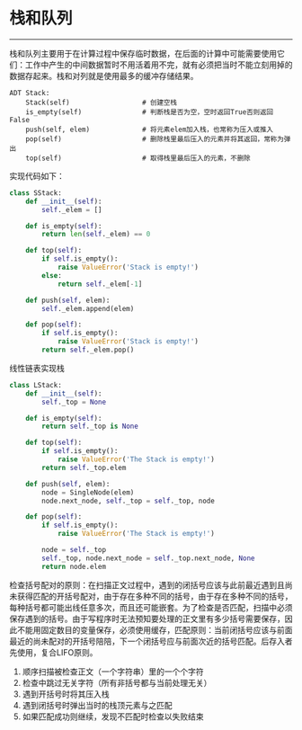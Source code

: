 # 栈和队列

---

栈和队列主要用于在计算过程中保存临时数据，在后面的计算中可能需要使用它们：工作中产生的中间数据暂时不用活着用不完，就有必须把当时不能立刻用掉的数据存起来。栈和对列就是使用最多的缓冲存储结果。

```
ADT Stack:
    Stack(self)                  # 创建空栈
    is_empty(self)               # 判断栈是否为空，空时返回True否则返回False
    push(self, elem)             # 将元素elem加入栈，也常称为压入或推入
    pop(self)                    # 删除栈里最后压入的元素并将其返回，常称为弹出
    top(self)                    # 取得栈里最后压入的元素，不删除
```

实现代码如下：

```py
class SStack:
    def __init__(self):
        self._elem = []

    def is_empty(self):
        return len(self._elem) == 0

    def top(self):
        if self.is_empty():
            raise ValueError('Stack is empty!')
        else:
            return self._elem[-1]

    def push(self, elem):
        self._elem.append(elem)

    def pop(self):
        if self.is_empty():
            raise ValueError('Stack is empty!')
        return self._elem.pop()
```

线性链表实现栈

```py
class LStack:
    def __init__(self):
        self._top = None

    def is_empty(self):
        return self._top is None

    def top(self):
        if self.is_empty():
            raise ValueError('The Stack is empty!')
        return self._top.elem

    def push(self, elem):
        node = SingleNode(elem)
        node.next_node, self._top = self._top, node

    def pop(self):
        if self.is_empty():
            raise ValueError('The Stack is empty!')

        node = self._top
        self._top, node.next_node = self._top.next_node, None
        return node.elem
```

检查括号配对的原则：在扫描正文过程中，遇到的闭括号应该与此前最近遇到且尚未获得匹配的开括号配对，由于存在多种不同的括号，由于存在多种不同的括号，每种括号都可能出线任意多次，而且还可能嵌套。为了检查是否匹配，扫描中必须保存遇到的括号。由于写程序时无法预知要处理的正文里有多少括号需要保存，因此不能用固定数目的变量保存，必须使用缓存，匹配原则：当前闭括号应该与前面最近的尚未配对的开括号陪陪，下一个闭括号应与前面次近的括号匹配。后存入者先使用，复合LIFO原则。

1. 顺序扫描被检查正文（一个字符串）里的一个个字符
2. 检查中跳过无关字符（所有非括号都与当前处理无关）
3. 遇到开括号时将其压入栈
4. 遇到闭括号时弹出当时的栈顶元素与之匹配
5. 如果匹配成功则继续，发现不匹配时检查以失败结束





